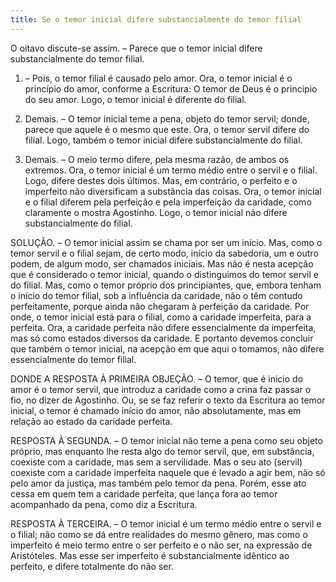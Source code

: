 ```yaml
---
title: Se o temor inicial difere substancialmente do temor filial
---
```


O oitavo discute-se assim. – Parece que o temor inicial difere substancialmente do temor filial.  

1. – Pois, o temor filial é causado pelo amor. Ora, o temor inicial é o princípio do amor, conforme a Escritura: O temor de Deus é o principio do seu amor. Logo, o temor inicial é diferente do filial.  

2. Demais. – O temor inicial teme a pena, objeto do temor servil; donde, parece que aquele é o mesmo que este. Ora, o temor servil difere do filial. Logo, também o temor inicial difere substancialmente do filial.  

3. Demais. – O meio termo difere, pela mesma razão, de ambos os extremos. Ora, o temor inicial é um termo médio entre o servil e o filial. Logo, difere destes dois últimos.  Mas, em contrário, o perfeito e o imperfeito não diversificam a substância das coisas. Ora, o temor inicial e o filial diferem pela perfeição e pela imperfeição da caridade, como claramente o mostra Agostinho. Logo, o temor inicial não difere substancialmente do filial.  

SOLUÇÃO. – O temor inicial assim se chama por ser um início. Mas, como o temor servil e o filial sejam, de certo modo, início da sabedoria, um e outro podem, de algum modo, ser chamados iniciais. Mas não é nesta acepção que é considerado o temor inicial, quando o distinguimos do temor servil e do filial. Mas, como o temor próprio dos principiantes, que, embora tenham o início do temor filial, sob a influência da caridade, não o têm contudo perfeitamente, porque ainda não chegaram à perfeição da caridade. Por onde, o temor inicial está para o filial, como a caridade imperfeita, para a perfeita. Ora, a caridade perfeita não difere essencialmente da imperfeita, mas só como estados diversos da caridade. E portanto devemos concluir que também o temor inicial, na acepção em que aqui o tomamos, não difere essencialmente do temor filial.  

DONDE A RESPOSTA À PRIMEIRA OBJEÇÃO. – O temor, que é inicio do amor é o temor servil, que introduz a caridade como a crina faz passar o fio, no dizer de Agostinho. Ou, se se faz referir o texto da Escritura ao temor inicial, o temor é chamado início do amor, não absolutamente, mas em relação ao estado da caridade perfeita.  

RESPOSTA À SEGUNDA. – O temor inicial não teme a pena como seu objeto próprio, mas enquanto lhe resta algo do temor servil, que, em substância, coexiste com a caridade, mas sem a servilidade. Mas o seu ato (servil) coexiste com a caridade imperfeita naquele que é levado a agir bem, não só pelo amor da justiça, mas também pelo temor da pena. Porém, esse ato cessa em quem tem a caridade perfeita, que lança fora ao temor acompanhado da pena, como diz a Escritura.  

RESPOSTA À TERCEIRA. – O temor inicial é um termo médio entre o servil e o filial; não como se dá entre realidades do mesmo gênero, mas como o imperfeito é meio termo entre o ser perfeito e o não ser, na expressão de Aristóteles. Mas esse ser imperfeito é substancialmente idêntico ao perfeito, e difere totalmente do não ser.